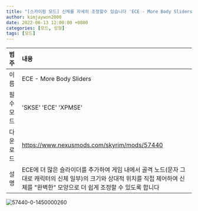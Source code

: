 ```yaml
---
title: "[스카이림 모드] 신체를 자세히 조정할수 있습니다 'ECE - More Body Sliders'"
author: kimjaywon2000
date: 2022-06-13 12:00:00 +0800
categories: [모드, 성형]
tags: [모드]
---
```


| 범주             | 내용            |
|:----------------|:---------------|
| 이름             | ECE - More Body Sliders  |
| 필수 모드         | 'SKSE' 'ECE' 'XPMSE'             |
| 다운로드          | https://www.nexusmods.com/skyrim/mods/57440 |
| 설명             | ECE에 더 많은 슬라이더를 추가하여 게임 내에서 골격 노드(문자 그대로 캐릭터의 신체 일부)의 크기와 상대적 위치를 직접 제어하여 신체를 "완벽한" 모양으로 더 쉽게 조정할 수 있도록 합니다   |

![57440-0-1450000260](https://user-images.githubusercontent.com/76558033/173368397-5141d507-6885-4510-9d97-848ad95006e8.jpg)
